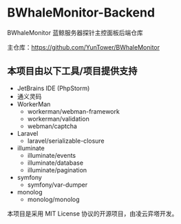 # BWhaleMonitor-Backend

BWhaleMonitor 蓝鲸服务器探针主控面板后端仓库

主仓库：https://github.com/YunTower/BWhaleMonitor

## 本项目由以下工具/项目提供支持
- JetBrains IDE (PhpStorm)
- 通义灵码
- WorkerMan
  - workerman/webman-framework
  - workerman/validation
  - webman/captcha
- Laravel
  - laravel/serializable-closure
- illuminate
  - illuminate/events 
  - illuminate/database
  - illuminate/pagination
- symfony
  - symfony/var-dumper
- monolog
  - monolog/monolog


本项目是采用 MIT License 协议的开源项目，由凌云弈塔开发。